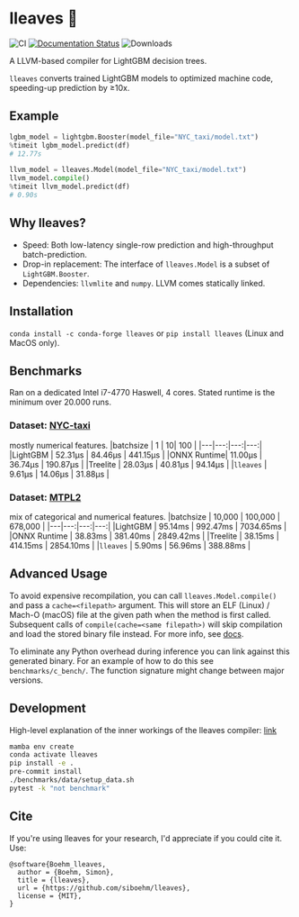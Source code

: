 # lleaves 🍃
![CI](https://github.com/siboehm/lleaves/workflows/CI/badge.svg)
[![Documentation Status](https://readthedocs.org/projects/lleaves/badge/?version=latest)](https://lleaves.readthedocs.io/en/latest/?badge=latest)
![Downloads](https://static.pepy.tech/badge/lleaves)

A LLVM-based compiler for LightGBM decision trees.

`lleaves` converts trained LightGBM models to optimized machine code, speeding-up prediction by ≥10x.

## Example

```python
lgbm_model = lightgbm.Booster(model_file="NYC_taxi/model.txt")
%timeit lgbm_model.predict(df)
# 12.77s

llvm_model = lleaves.Model(model_file="NYC_taxi/model.txt")
llvm_model.compile()
%timeit llvm_model.predict(df)
# 0.90s 
```

## Why lleaves?
- Speed: Both low-latency single-row prediction and high-throughput batch-prediction.
- Drop-in replacement: The interface of `lleaves.Model` is a subset of `LightGBM.Booster`.
- Dependencies: `llvmlite` and `numpy`. LLVM comes statically linked.

## Installation
`conda install -c conda-forge lleaves` or `pip install lleaves` (Linux and MacOS only).

## Benchmarks
Ran on a dedicated Intel i7-4770 Haswell, 4 cores.
Stated runtime is the minimum over 20.000 runs.

### Dataset: [NYC-taxi](https://www1.nyc.gov/site/tlc/about/tlc-trip-record-data.page)
mostly numerical features.
|batchsize   | 1  | 10| 100 |
|---|---:|---:|---:|
|LightGBM   | 52.31μs   | 84.46μs   | 441.15μs |
|ONNX  Runtime| 11.00μs | 36.74μs | 190.87μs  |
|Treelite   | 28.03μs   | 40.81μs   | 94.14μs  |
|``lleaves``   | 9.61μs | 14.06μs | 31.88μs  |

### Dataset: [MTPL2](https://www.openml.org/d/41214)
mix of categorical and numerical features.
|batchsize   | 10,000  | 100,000  | 678,000 |
|---|---:|---:|---:|
|LightGBM   | 95.14ms | 992.47ms   | 7034.65ms  |
|ONNX  Runtime | 38.83ms  | 381.40ms  | 2849.42ms  |
|Treelite   | 38.15ms | 414.15ms  | 2854.10ms  |
|``lleaves``  | 5.90ms  | 56.96ms | 388.88ms |

## Advanced Usage
To avoid expensive recompilation, you can call `lleaves.Model.compile()` and pass a `cache=<filepath>` argument.
This will store an ELF (Linux) / Mach-O (macOS) file at the given path when the method is first called.
Subsequent calls of `compile(cache=<same filepath>)` will skip compilation and load the stored binary file instead.
For more info, see [docs](https://lleaves.readthedocs.io/en/latest/).

To eliminate any Python overhead during inference you can link against this generated binary.
For an example of how to do this see `benchmarks/c_bench/`.
The function signature might change between major versions.

## Development
High-level explanation of the inner workings of the lleaves compiler: [link](https://siboehm.com/articles/21/lleaves)
```bash
mamba env create
conda activate lleaves
pip install -e .
pre-commit install
./benchmarks/data/setup_data.sh
pytest -k "not benchmark"
```

## Cite
If you're using lleaves for your research, I'd appreciate if you could cite it. Use:
```
@software{Boehm_lleaves,
  author = {Boehm, Simon},
  title = {lleaves},
  url = {https://github.com/siboehm/lleaves},
  license = {MIT},
}
```
